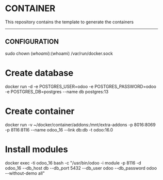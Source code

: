 # CONTAINER

This repository contains the template to generate the containers

------------------

## CONFIGURATION 



sudo chown $(whoami):$(whoami) /var/run/docker.sock


# Create database
docker run -d -e POSTGRES_USER=odoo -e POSTGRES_PASSWORD=odoo -e POSTGRES_DB=postgres --name db postgres:13

# Create container
docker run -v ~/docker/container/addons:/mnt/extra-addons -p 8016:8069 -p 8116:8116 --name odoo_16 --link db:db -t odoo:16.0

# Install modules
docker exec -ti odoo_16 bash -c "/usr/bin/odoo -i module -p 8116  -d odoo_16 --db_host db --db_port 5432 --db_user odoo --db_password odoo --without-demo all"
